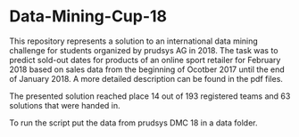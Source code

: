 # Data-Mining-Cup-18

This repository represents a solution to an international data mining challenge for students organized by prudsys AG in 2018. The task was to predict sold-out dates for products of an online sport retailer for February 2018 based on sales data from the beginning of Ocotber 2017 until the end of January 2018. A more detailed description can be found in the pdf files.

The presented solution reached place 14 out of 193 registered teams and 63 solutions that were handed in. 

To run the script put the data from prudsys DMC 18 in a data folder.

